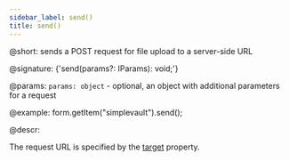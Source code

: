 ```yaml
---
sidebar_label: send()
title: send()
---          
```


@short: sends a POST request for file upload to a server-side URL

@signature: {'send(params?: IParams): void;'}

@params:
`params: object` - optional, an object with additional parameters for a request

@example:
form.getItem("simplevault").send();

@descr:

The request URL is specified by the [target](form/simplevault.md#addingsimplevault) property.
